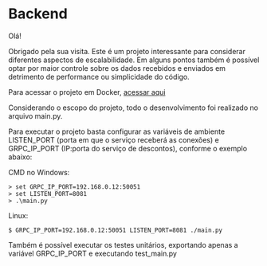 # Backend

Olá!

Obrigado pela sua visita. Este é um projeto interessante para considerar diferentes aspectos de escalabilidade. Em alguns pontos também é possível optar por maior controle sobre os dados recebidos e enviados em detrimento de performance ou simplicidade do código.

Para acessar o projeto em Docker, [acessar aqui](https://hub.docker.com/r/gustavosilvaserra/backend-test)

Considerando o escopo do projeto, todo o desenvolvimento foi realizado no arquivo main.py.

Para executar o projeto basta configurar as variáveis de ambiente LISTEN_PORT (porta em que o serviço receberá as conexões) e GRPC_IP_PORT (IP:porta do serviço de descontos), conforme o exemplo abaixo:

CMD no Windows:

```
> set GRPC_IP_PORT=192.168.0.12:50051
> set LISTEN_PORT=8081
> .\main.py
```
Linux:
```
$ GRPC_IP_PORT=192.168.0.12:50051 LISTEN_PORT=8081 ./main.py
```

Também é possível executar os testes unitários, exportando apenas a variável GRPC_IP_PORT e executando test_main.py
